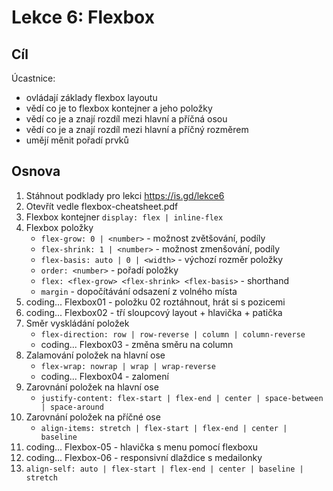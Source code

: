 # Lekce 6: Flexbox

## Cíl

Úcastnice:

- ovládají základy flexbox layoutu
- vědí co je to flexbox kontejner a jeho položky
- vědí co je a znají rozdíl mezi hlavní a příčná osou
- vědí co je a znají rozdíl mezi hlavní a příčný rozměrem
- umějí měnit pořadí prvků

## Osnova

1. Stáhnout podklady pro lekci https://is.gd/lekce6
1. Otevřít vedle flexbox-cheatsheet.pdf
1. Flexbox kontejner `display: flex | inline-flex`
1. Flexbox položky
    - `flex-grow: 0 | <number>` - možnost zvětšování, podíly
    - `flex-shrink: 1 | <number>` - možnost zmenšování, podíly
    - `flex-basis: auto | 0 | <width>` - výchozí rozměr položky
    - `order: <number>` - pořadí položky
    - `flex: <flex-grow> <flex-shrink> <flex-basis>` - shorthand
    - `margin` - dopočítávání odsazení z volného místa
1. coding... Flexbox01 - položku 02 roztáhnout, hrát si s pozicemi
1. coding... Flexbox02 - tří sloupcový layout + hlavička + patička
1. Směr vyskládání položek
    - `flex-direction: row | row-reverse | column | column-reverse`
    - coding... Flexbox03 - změna směru na column
1. Zalamování položek na hlavní ose
    - `flex-wrap: nowrap | wrap | wrap-reverse`
    - coding... Flexbox04 - zalomení
1. Zarovnání položek na hlavní ose
    - `justify-content: flex-start | flex-end | center | space-between | space-around`
1. Zarovnání položek na příčné ose
    - `align-items: stretch | flex-start | flex-end | center | baseline`
1. coding... Flexbox-05 - hlavička s menu pomocí flexboxu
1. coding... Flexbox-06 - responsivní dlaždice s medailonky
1. `align-self: auto | flex-start | flex-end | center | baseline | stretch`
